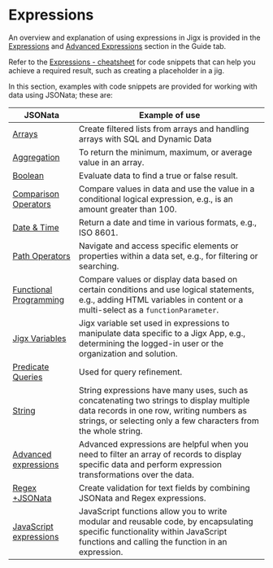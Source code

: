 # Expressions

An overview and explanation of using expressions in Jigx is provided in the [Expressions](https://docs.jigx.com/expressions) and [Advanced Expressions](https://docs.jigx.com/expressions#CEdVY) section in the Guide tab.

Refer to the [Expressions - cheatsheet](https://docs.jigx.com/expressions-cheatsheet) for code snippets that can help you achieve a required result, such as creating a placeholder in a jig.

In this section, examples with code snippets are provided for working with data using JSONata; these are:

| **JSONata**                                                         | **Example of use**                                                                                                                                                                                      |
| ------------------------------------------------------------------- | ------------------------------------------------------------------------------------------------------------------------------------------------------------------------------------------------------- |
| [Arrays](./Expressions/Arrays.md)                                   | Create filtered lists from arrays and handling arrays with SQL and Dynamic Data                                                                                                                         |
| [Aggregation](./Expressions/Aggregation.md)                         | To return the minimum, maximum, or average value in an array.                                                                                                                                           |
| [Boolean](./Expressions/Boolean.md)                                 | Evaluate data to find a true or false result.                                                                                                                                                           |
| [Comparison Operators](<./Expressions/Comparison Operators.md>)     | Compare values in data and use the value in a conditional logical expression, e.g., is an amount greater than 100.                                                                                      |
| [Date & Time](<./Expressions/Date _ Time.md>)                       | Return a date and time in various formats, e.g., ISO 8601.                                                                                                                                              |
| [Path Operators](<./Expressions/Path Operators.md>)                 | Navigate and access specific elements or properties within a data set, e.g., for filtering or searching.                                                                                                |
| [Functional Programming](<./Expressions/Functional Programming.md>) | Compare values or display data based on certain conditions and use logical statements, e.g., adding HTML variables in content or a multi-select as a `functionParameter`.                               |
| [Jigx Variables](<./Expressions/Jigx Variables.md>)                 | Jigx variable set used in expressions to manipulate data specific to a Jigx App, e.g., determining the logged-in user or the organization and solution.                                                 |
| [Predicate Queries](<./Expressions/Predicate Queries.md>)           | Used for query refinement.                                                                                                                                                                              |
| [String](./Expressions/String.md)                                   | String expressions have many uses, such as concatenating two strings to display multiple data records in one row, writing numbers as strings, or selecting only a few characters from the whole string. |
| [Advanced expressions](<./Expressions/Advanced expressions.md>)     | Advanced expressions are helpful when you need to filter an array of records to display specific data and perform expression transformations over the data.                                             |
| [Regex +JSONata](<./Expressions/Regex expressions.md>)              | Create validation for text fields by combining JSONata and Regex expressions.                                                                                                                           |
| [JavaScript expressions](https://docs.jigx.com/examples/javascript-expressions)                                         | JavaScript functions allow you to write modular and reusable code, by encapsulating specific functionality within JavaScript functions and calling the function in an expression.                       |
